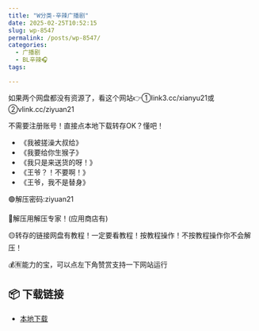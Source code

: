 ```yaml
---
title: "W分类-辛辣广播剧"
date: 2025-02-25T10:52:15
slug: wp-8547
permalink: /posts/wp-8547/
categories:
  - 广播剧
  - BL辛辣🎧
tags:

---
```


如果两个网盘都没有资源了，看这个网站👉①link3.cc/xianyu21或②vlink.cc/ziyuan21

不需要注册账号！直接点本地下载转存OK？懂吧！

*   《我被搓澡大叔给》
*   《我要给你生猴子》
*   《我只是来送货的呀！》
*   《王爷？！不要啊！》
*   《王爷，我不是替身》

🟢解压密码:ziyuan21

🔵解压用解压专家！(应用商店有)

🟡转存的链接网盘有教程！一定要看教程！按教程操作！不按教程操作你不会解压！

💰🈶能力的宝，可以点左下角赞赏支持一下网站运行

## 📦 下载链接
- [本地下载](https://blziyuan21.com/pay-download/8547?key=4d0dbca8ef&down_id=0)


